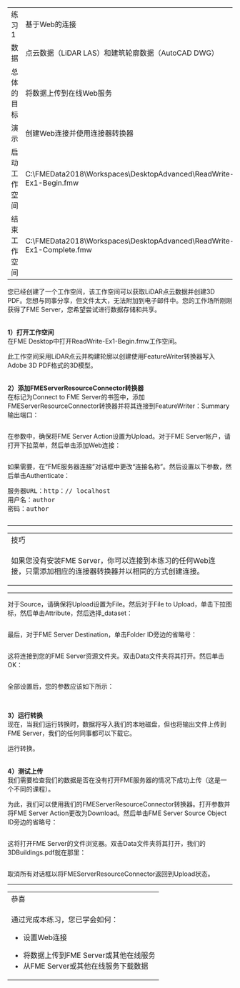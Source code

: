  <div id="readme" class="readme blob instapaper_body">
    <article class="markdown-body entry-content" itemprop="text">
<table>
<tbody><tr>
<td>
<i></i><font style="vertical-align: inherit;"><font style="vertical-align: inherit;">
练习1
</font></font></td>
<td><font style="vertical-align: inherit;"><font style="vertical-align: inherit;">
基于Web的连接
</font></font></td>
</tr>
<tr>
<td><font style="vertical-align: inherit;"><font style="vertical-align: inherit;">数据</font></font></td>
<td><font style="vertical-align: inherit;"><font style="vertical-align: inherit;">点云数据（LiDAR LAS）和建筑轮廓数据（AutoCAD DWG） </font></font></td>
</tr>
<tr>
<td><font style="vertical-align: inherit;"><font style="vertical-align: inherit;">总体的目标</font></font></td>
<td><font style="vertical-align: inherit;"><font style="vertical-align: inherit;">将数据上传到在线Web服务</font></font></td>
</tr>
<tr>
<td><font style="vertical-align: inherit;"><font style="vertical-align: inherit;">演示</font></font></td>
<td><font style="vertical-align: inherit;"><font style="vertical-align: inherit;">创建Web连接并使用连接器转换器</font></font></td>
</tr>
<tr>
<td><font style="vertical-align: inherit;"><font style="vertical-align: inherit;">启动工作空间</font></font></td>
<td><font style="vertical-align: inherit;"><font style="vertical-align: inherit;">C:\FMEData2018\Workspaces\DesktopAdvanced\ReadWrite-Ex1-Begin.fmw</font></font></td>
</tr>
<tr>
<td><font style="vertical-align: inherit;"><font style="vertical-align: inherit;">结束工作空间</font></font></td>
<td><font style="vertical-align: inherit;"><font style="vertical-align: inherit;">C:\FMEData2018\Workspaces\DesktopAdvanced\ReadWrite-Ex1-Complete.fmw</font></font></td>
</tr>
</tbody></table>
<p><font style="vertical-align: inherit;"><font style="vertical-align: inherit;">您已经创建了一个工作空间，该工作空间可以获取LiDAR点云数据并创建3D PDF。</font><font style="vertical-align: inherit;">您想与同事分享，但文件太大，无法附加到电子邮件中。</font><font style="vertical-align: inherit;">您的工作场所刚刚获得了FME Server，您希望尝试进行数据存储和共享。</font></font></p>
<p><br><strong><font style="vertical-align: inherit;"><font style="vertical-align: inherit;">1）打开工作空间</font></font></strong>
<br><font style="vertical-align: inherit;"><font style="vertical-align: inherit;">在FME Desktop中打开ReadWrite-Ex1-Begin.fmw工作空间。</font></font></p>
<p><font style="vertical-align: inherit;"><font style="vertical-align: inherit;">此工作空间采用LiDAR点云并构建轮廓以创建使用FeatureWriter转换器写入Adobe 3D PDF格式的3D模型。</font></font></p>
<p><br><strong><font style="vertical-align: inherit;"><font style="vertical-align: inherit;">2）添加FMEServerResourceConnector转换器</font></font></strong>
<br><font style="vertical-align: inherit;"><font style="vertical-align: inherit;">在标记为Connect to FME Server的书签中，添加FMEServerResourceConnector转换器并将其连接到FeatureWriter：Summary输出端口：</font></font></p>
<p><a target="_blank" href="https://github.com/safesoftware/FMETraining/blob/Desktop-Advanced-2018/DesktopAdvanced3AdvancedR%2BW/Images/Img3.200.Ex1.FMEServerResourceConnector.png"><img src="./Images/Img3.200.Ex1.FMEServerResourceConnector.png" alt="" style="max-width:100%;"></a></p>
<p><font style="vertical-align: inherit;"><font style="vertical-align: inherit;">在参数中，确保将FME Server Action设置为Upload。</font><font style="vertical-align: inherit;">对于FME Server帐户，请打开下拉菜单，然后单击添加Web连接：</font></font></p>
<p><a target="_blank" href="https://github.com/safesoftware/FMETraining/blob/Desktop-Advanced-2018/DesktopAdvanced3AdvancedR%2BW/Images/Img3.201.Ex1.AddWebConnection.png"><img src="./Images/Img3.201.Ex1.AddWebConnection.png" alt="" style="max-width:100%;"></a></p>
<p><font style="vertical-align: inherit;"><font style="vertical-align: inherit;">如果需要，在“FME服务器连接”对话框中更改“连接名称”。</font><font style="vertical-align: inherit;">然后设置以下参数，然后单击Authenticate：</font></font></p>
<pre><font style="vertical-align: inherit;"><font style="vertical-align: inherit;">服务器URL：http：// localhost</font></font><font></font><font style="vertical-align: inherit;"><font style="vertical-align: inherit;">
用户名：author</font></font><font></font><font style="vertical-align: inherit;"><font style="vertical-align: inherit;">
密码：author</font></font><font></font>
</pre>
<p><a target="_blank" href="https://github.com/safesoftware/FMETraining/blob/Desktop-Advanced-2018/DesktopAdvanced3AdvancedR%2BW/Images/Img3.202.Ex1.ConnectionCredentials.png"><img src="./Images/Img3.202.Ex1.ConnectionCredentials.png" alt="" style="max-width:100%;"></a></p>
<hr>
 
<table>
<tbody><tr>
<td>
<i></i><font style="vertical-align: inherit;"><font style="vertical-align: inherit;">
技巧
</font></font></td>
</tr>
<tr>
<td><font style="vertical-align: inherit;"><font style="vertical-align: inherit;">

如果您没有安装FME Server，你可以连接到本练习的任何Web连接，只需添加相应的连接器转换器并以相同的方式创建连接。 

</font></font></td>
</tr>
</tbody></table>
<hr>
<p><font style="vertical-align: inherit;"><font style="vertical-align: inherit;">对于Source，请确保将Upload设置为File。</font><font style="vertical-align: inherit;">然后对于File to Upload，单击下拉图标，然后单击Attribute，然后选择_dataset：</font></font></p>
<p><a target="_blank" href="https://github.com/safesoftware/FMETraining/blob/Desktop-Advanced-2018/DesktopAdvanced3AdvancedR%2BW/Images/Img3.203.Ex1.SourceFileToUpload.png"><img src="./Images/Img3.203.Ex1.SourceFileToUpload.png" alt="" style="max-width:100%;"></a></p>
<p><font style="vertical-align: inherit;"><font style="vertical-align: inherit;">最后，对于FME Server Destination，单击Folder ID旁边的省略号：</font></font></p>
<p><a target="_blank" href="https://github.com/safesoftware/FMETraining/blob/Desktop-Advanced-2018/DesktopAdvanced3AdvancedR%2BW/Images/Img3.204.Ex1.FolderID.png"><img src="./Images/Img3.204.Ex1.FolderID.png" alt="" style="max-width:100%;"></a></p>
<p><font style="vertical-align: inherit;"><font style="vertical-align: inherit;">这将连接到您的FME Server资源文件夹。</font><font style="vertical-align: inherit;">双击Data文件夹将其打开。</font><font style="vertical-align: inherit;">然后单击OK：</font></font></p>
<p><a target="_blank" href="https://github.com/safesoftware/FMETraining/blob/Desktop-Advanced-2018/DesktopAdvanced3AdvancedR%2BW/Images/Img3.205.Ex1.FMEServerFolderSelect.png"><img src="./Images/Img3.205.Ex1.FMEServerFolderSelect.png" alt="" style="max-width:100%;"></a></p>
<p><font style="vertical-align: inherit;"><font style="vertical-align: inherit;">全部设置后，您的参数应该如下所示：</font></font></p>
<p><a target="_blank" href="https://github.com/safesoftware/FMETraining/blob/Desktop-Advanced-2018/DesktopAdvanced3AdvancedR%2BW/Images/Img3.206.Ex1.FMEServerConnectorParam.png"><img src="./Images/Img3.206.Ex1.FMEServerConnectorParam.png" alt="" style="max-width:100%;"></a></p>
<p><br><strong><font style="vertical-align: inherit;"><font style="vertical-align: inherit;">3）运行转换</font></font></strong>
<br><font style="vertical-align: inherit;"><font style="vertical-align: inherit;">现在，当我们运行转换时，数据将写入我们的本地磁盘，但也将输出文件上传到FME Server，我们的任何同事都可以下载它。</font></font></p>
<p><font style="vertical-align: inherit;"><font style="vertical-align: inherit;">运行转换。</font></font></p>
<p><br><strong><font style="vertical-align: inherit;"><font style="vertical-align: inherit;">4）测试上传</font></font></strong>
<br><font style="vertical-align: inherit;"><font style="vertical-align: inherit;">我们需要检查我们的数据是否在没有打开FME服务器的情况下成功上传（这是一个不同的课程）。</font></font></p>
<p><font style="vertical-align: inherit;"><font style="vertical-align: inherit;">为此，我们可以使用我们的FMEServerResourceConnector转换器。</font><font style="vertical-align: inherit;">打开参数并将FME Server Action更改为Download。</font><font style="vertical-align: inherit;">然后单击FME Server Source Object ID旁边的省略号：</font></font></p>
<p><a target="_blank" href="https://github.com/safesoftware/FMETraining/blob/Desktop-Advanced-2018/DesktopAdvanced3AdvancedR%2BW/Images/Img3.207.Ex1.RequestDownload.png"><img src="./Images/Img3.207.Ex1.RequestDownload.png" alt="" style="max-width:100%;"></a></p>
<p><font style="vertical-align: inherit;"><font style="vertical-align: inherit;">这将打开FME Server的文件浏览器。</font><font style="vertical-align: inherit;">双击Data文件夹将其打开，我们的3DBuildings.pdf就在那里：</font></font></p>
<p><a target="_blank" href="https://github.com/safesoftware/FMETraining/blob/Desktop-Advanced-2018/DesktopAdvanced3AdvancedR%2BW/Images/Img3.208.Ex1.FolderOutput.png"><img src="./Images/Img3.208.Ex1.FolderOutput.png" alt="" style="max-width:100%;"></a></p>
<p><font style="vertical-align: inherit;"><font style="vertical-align: inherit;">取消所有对话框以将FMEServerResourceConnector返回到Upload状态。</font></font></p>
<hr>
 
<table>
<tbody><tr>
<td>
<i></i><font style="vertical-align: inherit;"><font style="vertical-align: inherit;">
恭喜
</font></font></td>
</tr>
<tr>
<td><font style="vertical-align: inherit;"><font style="vertical-align: inherit;">

通过完成本练习，您已学会如何：
</font></font><ul><li><font style="vertical-align: inherit;"><font style="vertical-align: inherit;">设置Web连接</font></font></li>
<li><font style="vertical-align: inherit;"><font style="vertical-align: inherit;">将数据上传到FME Server或其他在线服务</font></font></li>
<li><font style="vertical-align: inherit;"><font style="vertical-align: inherit;">从FME Server或其他在线服务下载数据</font></font></li></ul>

</td>
</tr>
</tbody></table>    
</article>
  </div>
</body></html>
